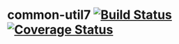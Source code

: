 # common-util7 [![Build Status](https://travis-ci.org/webarata/common-util7.svg?branch=master)](https://travis-ci.org/webarata/common-util7) [![Coverage Status](https://coveralls.io/repos/github/webarata/common-util7/badge.svg?branch=master)](https://coveralls.io/github/webarata/common-util7?branch=master)

